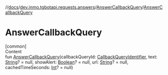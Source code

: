 //[docs](../../../index.md)/[dev.inmo.tgbotapi.requests.answers](../index.md)/[AnswerCallbackQuery](index.md)/[AnswerCallbackQuery](-answer-callback-query.md)



# AnswerCallbackQuery  
[common]  
Content  
fun [AnswerCallbackQuery](-answer-callback-query.md)(callbackQueryId: [CallbackQueryIdentifier](../../dev.inmo.tgbotapi.types/index.md#%5Bdev.inmo.tgbotapi.types%2FCallbackQueryIdentifier%2F%2F%2FPointingToDeclaration%2F%5D%2FClasslikes%2F625018081), text: [String](https://kotlinlang.org/api/latest/jvm/stdlib/kotlin/-string/index.html)? = null, showAlert: [Boolean](https://kotlinlang.org/api/latest/jvm/stdlib/kotlin/-boolean/index.html)? = null, url: [String](https://kotlinlang.org/api/latest/jvm/stdlib/kotlin/-string/index.html)? = null, cachedTimeSeconds: [Int](https://kotlinlang.org/api/latest/jvm/stdlib/kotlin/-int/index.html)? = null)  



